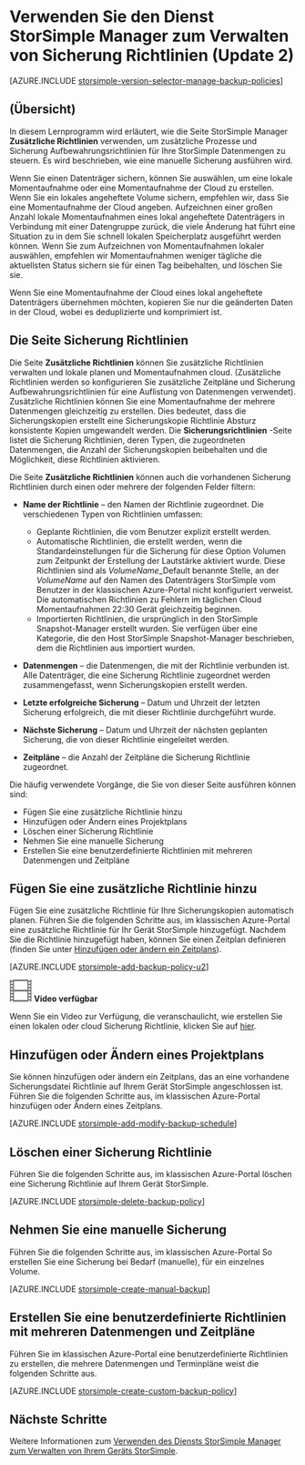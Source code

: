 <properties 
   pageTitle="Verwalten Sie Ihre StorSimple zusätzliche Richtlinien | Microsoft Azure"
   description="Erläutert die Verwendung des StorSimple Manager-Diensts erstellen und Verwalten von manuelle Sicherungskopien, zusätzliche Zeitpläne und Sicherung Aufbewahrungsrichtlinien."
   services="storsimple"
   documentationCenter="NA"
   authors="SharS"
   manager="carmonm"
   editor=""/>
<tags 
   ms.service="storsimple"
   ms.devlang="NA"
   ms.topic="article"
   ms.tgt_pltfrm="NA"
   ms.workload="TBD"
   ms.date="05/10/2016"
   ms.author="v-sharos"/>

# <a name="use-the-storsimple-manager-service-to-manage-backup-policies-update-2"></a>Verwenden Sie den Dienst StorSimple Manager zum Verwalten von Sicherung Richtlinien (Update 2)

[AZURE.INCLUDE [storsimple-version-selector-manage-backup-policies](../../includes/storsimple-version-selector-manage-backup-policies.md)]

## <a name="overview"></a>(Übersicht)

In diesem Lernprogramm wird erläutert, wie die Seite StorSimple Manager **Zusätzliche Richtlinien** verwenden, um zusätzliche Prozesse und Sicherung Aufbewahrungsrichtlinien für Ihre StorSimple Datenmengen zu steuern. Es wird beschrieben, wie eine manuelle Sicherung ausführen wird.

Wenn Sie einen Datenträger sichern, können Sie auswählen, um eine lokale Momentaufnahme oder eine Momentaufnahme der Cloud zu erstellen. Wenn Sie ein lokales angeheftete Volume sichern, empfehlen wir, dass Sie eine Momentaufnahme der Cloud angeben. Aufzeichnen einer großen Anzahl lokale Momentaufnahmen eines lokal angeheftete Datenträgers in Verbindung mit einer Datengruppe zurück, die viele Änderung hat führt eine Situation zu in dem Sie schnell lokalen Speicherplatz ausgeführt werden können. Wenn Sie zum Aufzeichnen von Momentaufnahmen lokaler auswählen, empfehlen wir Momentaufnahmen weniger tägliche die aktuellsten Status sichern sie für einen Tag beibehalten, und löschen Sie sie.

Wenn Sie eine Momentaufnahme der Cloud eines lokal angeheftete Datenträgers übernehmen möchten, kopieren Sie nur die geänderten Daten in der Cloud, wobei es deduplizierte und komprimiert ist. 

## <a name="the-backup-policies-page"></a>Die Seite Sicherung Richtlinien

Die Seite **Zusätzliche Richtlinien** können Sie zusätzliche Richtlinien verwalten und lokale planen und Momentaufnahmen cloud. (Zusätzliche Richtlinien werden so konfigurieren Sie zusätzliche Zeitpläne und Sicherung Aufbewahrungsrichtlinien für eine Auflistung von Datenmengen verwendet). Zusätzliche Richtlinien können Sie eine Momentaufnahme der mehrere Datenmengen gleichzeitig zu erstellen. Dies bedeutet, dass die Sicherungskopien erstellt eine Sicherungskopie Richtlinie Absturz konsistente Kopien umgewandelt werden. Die **Sicherungsrichtlinien** -Seite listet die Sicherung Richtlinien, deren Typen, die zugeordneten Datenmengen, die Anzahl der Sicherungskopien beibehalten und die Möglichkeit, diese Richtlinien aktivieren.

Die Seite **Zusätzliche Richtlinien** können auch die vorhandenen Sicherung Richtlinien durch einen oder mehrere der folgenden Felder filtern:

- **Name der Richtlinie** – den Namen der Richtlinie zugeordnet. Die verschiedenen Typen von Richtlinien umfassen:

   - Geplante Richtlinien, die vom Benutzer explizit erstellt werden.
   - Automatische Richtlinien, die erstellt werden, wenn die Standardeinstellungen für die Sicherung für diese Option Volumen zum Zeitpunkt der Erstellung der Lautstärke aktiviert wurde. Diese Richtlinien sind als *VolumeName*_Default benannte Stelle, an der *VolumeName* auf den Namen des Datenträgers StorSimple vom Benutzer in der klassischen Azure-Portal nicht konfiguriert verweist. Die automatischen Richtlinien zu Fehlern im täglichen Cloud Momentaufnahmen 22:30 Gerät gleichzeitig beginnen.
   - Importierten Richtlinien, die ursprünglich in den StorSimple Snapshot-Manager erstellt wurden. Sie verfügen über eine Kategorie, die den Host StorSimple Snapshot-Manager beschrieben, dem die Richtlinien aus importiert wurden.

- **Datenmengen** – die Datenmengen, die mit der Richtlinie verbunden ist. Alle Datenträger, die eine Sicherung Richtlinie zugeordnet werden zusammengefasst, wenn Sicherungskopien erstellt werden.

- **Letzte erfolgreiche Sicherung** – Datum und Uhrzeit der letzten Sicherung erfolgreich, die mit dieser Richtlinie durchgeführt wurde.

- **Nächste Sicherung** – Datum und Uhrzeit der nächsten geplanten Sicherung, die von dieser Richtlinie eingeleitet werden.

- **Zeitpläne** – die Anzahl der Zeitpläne die Sicherung Richtlinie zugeordnet.

Die häufig verwendete Vorgänge, die Sie von dieser Seite ausführen können sind:

- Fügen Sie eine zusätzliche Richtlinie hinzu 
- Hinzufügen oder Ändern eines Projektplans 
- Löschen einer Sicherung Richtlinie 
- Nehmen Sie eine manuelle Sicherung 
- Erstellen Sie eine benutzerdefinierte Richtlinien mit mehreren Datenmengen und Zeitpläne 

## <a name="add-a-backup-policy"></a>Fügen Sie eine zusätzliche Richtlinie hinzu

Fügen Sie eine zusätzliche Richtlinie für Ihre Sicherungskopien automatisch planen. Führen Sie die folgenden Schritte aus, im klassischen Azure-Portal eine zusätzliche Richtlinie für Ihr Gerät StorSimple hinzugefügt. Nachdem Sie die Richtlinie hinzugefügt haben, können Sie einen Zeitplan definieren (finden Sie unter [Hinzufügen oder ändern ein Zeitplans](#add-or-modify-a-schedule)).

[AZURE.INCLUDE [storsimple-add-backup-policy-u2](../../includes/storsimple-add-backup-policy-u2.md)]

![Video verfügbar](./media/storsimple-manage-backup-policies-u2/Video_icon.png) **Video verfügbar**

Wenn Sie ein Video zur Verfügung, die veranschaulicht, wie erstellen Sie einen lokalen oder cloud Sicherung Richtlinie, klicken Sie auf [hier](https://azure.microsoft.com/documentation/videos/create-storsimple-backup-policies/).


## <a name="add-or-modify-a-schedule"></a>Hinzufügen oder Ändern eines Projektplans

Sie können hinzufügen oder ändern ein Zeitplans, das an eine vorhandene Sicherungsdatei Richtlinie auf Ihrem Gerät StorSimple angeschlossen ist. Führen Sie die folgenden Schritte aus, im klassischen Azure-Portal hinzufügen oder Ändern eines Zeitplans.

[AZURE.INCLUDE [storsimple-add-modify-backup-schedule](../../includes/storsimple-add-modify-backup-schedule-u2.md)]

## <a name="delete-a-backup-policy"></a>Löschen einer Sicherung Richtlinie

Führen Sie die folgenden Schritte aus, im klassischen Azure-Portal löschen eine Sicherung Richtlinie auf Ihrem Gerät StorSimple.

[AZURE.INCLUDE [storsimple-delete-backup-policy](../../includes/storsimple-delete-backup-policy.md)]


## <a name="take-a-manual-backup"></a>Nehmen Sie eine manuelle Sicherung

Führen Sie die folgenden Schritte aus, im klassischen Azure-Portal So erstellen Sie eine Sicherung bei Bedarf (manuelle), für ein einzelnes Volume.

[AZURE.INCLUDE [storsimple-create-manual-backup](../../includes/storsimple-create-manual-backup.md)]

## <a name="create-a-custom-backup-policy-with-multiple-volumes-and-schedules"></a>Erstellen Sie eine benutzerdefinierte Richtlinien mit mehreren Datenmengen und Zeitpläne

Führen Sie im klassischen Azure-Portal eine benutzerdefinierte Richtlinien zu erstellen, die mehrere Datenmengen und Terminpläne weist die folgenden Schritte aus.

[AZURE.INCLUDE [storsimple-create-custom-backup-policy](../../includes/storsimple-create-custom-backup-policy-u2.md)]


## <a name="next-steps"></a>Nächste Schritte

Weitere Informationen zum [Verwenden des Diensts StorSimple Manager zum Verwalten von Ihrem Geräts StorSimple](storsimple-manager-service-administration.md).
